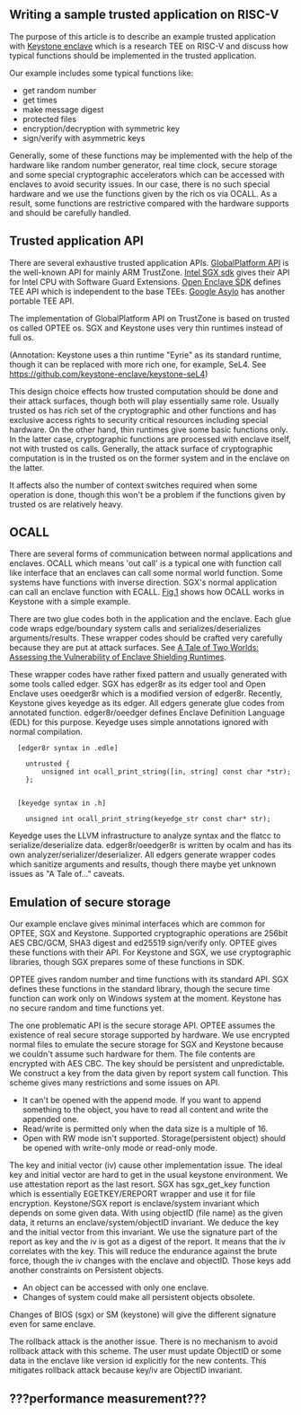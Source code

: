 ## Writing a sample trusted application on RISC-V

The purpose of this article is to describe an example trusted application with [Keystone enclave](https://keystone-enclave.org/) which is a research TEE on RISC-V and discuss how typical functions should be implemented in the trusted application.

Our example includes some typical functions like:

* get random number
* get times
* make message digest
* protected files
* encryption/decryption with symmetric key
* sign/verify with asymmetric keys

Generally, some of these functions may be implemented with the help of the hardware like random number generator, real time clock, secure storage and some special cryptographic accelerators which can be accessed with enclaves to avoid security issues.
In our case, there is no such special hardware and we use the functions given by the rich os via OCALL. As a result, some functions are restrictive compared with the hardware supports and should be carefully handled.

## Trusted application API

There are several exhaustive trusted application APIs. [GlobalPlatform API](https://globalplatform.org/document_types/api/) is the well-known API for mainly ARM TrustZone.
[Intel SGX sdk](https://software.intel.com/en-us/sgx/sdk) gives their API for Intel CPU with Software Guard Extensions.
[Open Enclave SDK](https://openenclave.io/sdk/) defines TEE API which is independent to the base TEEs.
[Google Asylo](https://asylo.dev/) has another portable TEE API.

The implementation of GlobalPlatform API on TrustZone is based on trusted os called OPTEE os. SGX and Keystone uses very thin runtimes instead of full os.

(Annotation: Keystone uses a thin runtime "Eyrie" as its standard runtime, though it can be replaced with more rich one, for example, SeL4. See https://github.com/keystone-enclave/keystone-seL4)

This design choice effects how trusted computation should be done and their attack surfaces, though both will play essentially same role.
Usually trusted os has rich set of the cryptographic and other functions and has exclusive access rights to security critical resources including special hardware. On the other hand, thin runtimes give some basic functions only. In the latter case, cryptographic functions are processed with enclave itself, not with trusted os calls.
Generally, the attack surface of cryptographic computation is in the trusted os on the former system and in the enclave on the latter.

It affects also the number of context switches required when some operation is done, though this won't be a problem if the functions given by trusted os are relatively heavy.

## OCALL

There are several forms of communication between normal applications and enclaves. OCALL which means 'out call' is a typical one with function call like interface that an enclaves can call some normal world function. Some systems have functions with inverse direction. SGX's normal application can call an enclave function with ECALL. [Fig.1](http://192.168.100.100/vc707/junkyard/blob/master/ocall-howto.pdf) shows how OCALL works in Keystone with a simple example.

There are two glue codes both in the application and the enclave.
Each glue code wraps edge/boundary system calls and serializes/deserializes arguments/results. These wrapper codes should be crafted very carefully because they are put at attack surfaces. See [A Tale of Two Worlds: Assessing the Vulnerability of Enclave Shielding Runtimes](https://people.cs.kuleuven.be/~jo.vanbulck/ccs19-tale.pdf).

These wrapper codes have rather fixed pattern and usually generated with some tools called edger. SGX has edger8r as its edger tool and Open Enclave uses oeedger8r which is a modified version of edger8r. Recently, Keystone gives keyedge as its edger. All edgers generate glue codes from annotated function. edger8r/oeedger defines Enclave Definition Language (EDL) for this purpose. Keyedge uses simple annotations ignored with normal compilation.


```
  [edger8r syntax in .edle]

    untrusted {
        unsigned int ocall_print_string([in, string] const char *str);
    };


  [keyedge syntax in .h]
  
    unsigned int ocall_print_string(keyedge_str const char* str);

```


Keyedge uses the LLVM infrastructure to analyze syntax and the flatcc to serialize/deserialize data. edger8r/oeedger8r is written by ocalm and has its own analyzer/serializer/deserializer. All edgers generate wrapper codes which sanitize arguments and results, though there maybe yet unknown issues as "A Tale of..." caveats.

## Emulation of secure storage

Our example enclave gives minimal interfaces which are common for OPTEE, SGX and Keystone. Supported cryptographic operations are 256bit AES CBC/GCM, SHA3 digest and ed25519 sign/verify only. OPTEE gives these functions with their API. For Keystone and SGX, we use cryptographic libraries, though SGX prepares some of these functions in SDK.

OPTEE gives random number and time functions with its standard API. SGX defines these functions in the standard library, though the secure time function can work only on Windows system at the moment. Keystone has no secure random and time functions yet.

The one problematic API is the secure storage API. OPTEE assumes the existence of real secure storage supported by hardware. We use encrypted normal files to emulate the secure storage for SGX and Keystone because we couldn't assume such hardware for them. The file contents are encrypted with AES CBC. The key should be persistent and unpredictable. We construct a key from the data given by report system call function. This scheme gives many restrictions and some issues on API.

* It can't be opened with the append mode. If you want to append something to the object, you have to read all content and write the appended one.
* Read/write is permitted only when the data size is a multiple of 16.
* Open with RW mode isn't supported. Storage(persistent object) should be opened with write-only mode or read-only mode.

The key and initial vector (iv) cause other implementation issue.  The ideal key and initial vector are hard to get in the usual keystone environment.  We use attestation report as the last resort.  SGX has sgx_get_key function which is essentially EGETKEY/EREPORT wrapper and use it for file encryption.  Keystone/SGX report is enclave/system invariant which depends on some given data.  With using objectID (file name) as the given data, it returns an enclave/system/objectID invariant.  We deduce the key and the initial vector from this invariant.
We use the signature part of the report as key and the iv is got as a digest of the report.  It means that the iv correlates with the key.  This will reduce the endurance against the brute force, though the iv changes with the enclave and objectID.
Those keys add another constraints on Persistent objects. 

* An object can be accessed with only one enclave.
* Changes of system could make all persistent objects obsolete.

Changes of BIOS (sgx) or SM (keystone) will give the different signature even for same enclave.

The rollback attack is the another issue. There is no mechanism to avoid rollback attack with this scheme. The user must update ObjectID or some data in the enclave like version id explicitly for the new contents. This mitigates rollback attack because key/iv are ObjectID invariant. 

## ???performance measurement???

